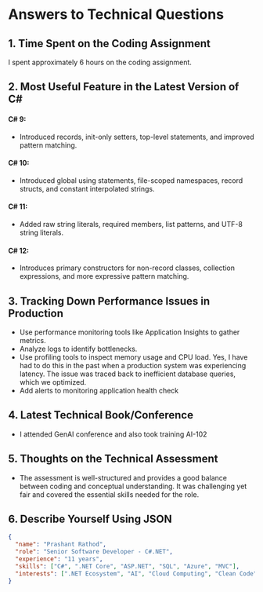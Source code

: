 # Answers to Technical Questions

## 1. Time Spent on the Coding Assignment
I spent approximately 6 hours on the coding assignment. 

## 2. Most Useful Feature in the Latest Version of C#
#### C# 9: 
- Introduced records, init-only setters, top-level statements, and improved pattern matching.
#### C# 10: 
- Introduced global using statements, file-scoped namespaces, record structs, and constant interpolated strings.
#### C# 11: 
- Added raw string literals, required members, list patterns, and UTF-8 string literals.
#### C# 12: 
- Introduces primary constructors for non-record classes, collection expressions, and more expressive pattern matching.

## 3. Tracking Down Performance Issues in Production
- Use performance monitoring tools like Application Insights to gather metrics.
- Analyze logs to identify bottlenecks.
- Use profiling tools to inspect memory usage and CPU load. Yes, I have had to do this in the past when a production system was experiencing latency. The issue was traced back to inefficient database queries, which we optimized.
- Add alerts to monitoring application health check

## 4. Latest Technical Book/Conference
- I attended GenAI conference and also took training AI-102

## 5. Thoughts on the Technical Assessment
- The assessment is well-structured and provides a good balance between coding and conceptual understanding. It was challenging yet fair and covered the essential skills needed for the role.

## 6. Describe Yourself Using JSON
```json
{
  "name": "Prashant Rathod",
  "role": "Senior Software Developer - C#.NET",
  "experience": "11 years",
  "skills": ["C#", ".NET Core", "ASP.NET", "SQL", "Azure", "MVC"],
  "interests": [".NET Ecosystem", "AI", "Cloud Computing", "Clean Code","Software Design and Architecture"]
}
